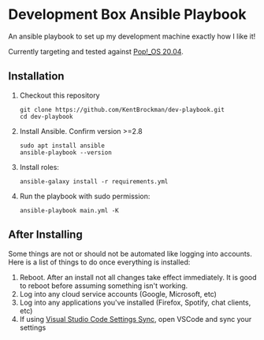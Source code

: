 # Development Box Ansible Playbook

An ansible playbook to set up my development machine exactly how I like it!

Currently targeting and tested against [Pop!\_OS 20.04](https://system76.com/pop).

## Installation

1. Checkout this repository
   ```
   git clone https://github.com/KentBrockman/dev-playbook.git
   cd dev-playbook
   ```
2. Install Ansible. Confirm version >=2.8
   ```
   sudo apt install ansible
   ansible-playbook --version
   ```
3. Install roles:
   ```
   ansible-galaxy install -r requirements.yml
   ```
4. Run the playbook with sudo permission:
   ```
   ansible-playbook main.yml -K
   ```

## After Installing

Some things are not or should not be automated like logging into accounts.
Here is a list of things to do once everything is installed:

1. Reboot. After an install not all changes take effect immediately. It is good to reboot before assuming something isn't working.
2. Log into any cloud service accounts (Google, Microsoft, etc)
3. Log into any applications you've installed (Firefox, Spotify, chat clients, etc)
4. If using [Visual Studio Code Settings Sync](https://marketplace.visualstudio.com/items?itemName=Shan.code-settings-sync), open VSCode and sync your settings
